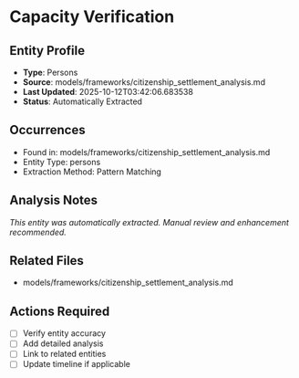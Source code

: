 # Capacity Verification

## Entity Profile
- **Type**: Persons
- **Source**: models/frameworks/citizenship_settlement_analysis.md
- **Last Updated**: 2025-10-12T03:42:06.683538
- **Status**: Automatically Extracted

## Occurrences
- Found in: models/frameworks/citizenship_settlement_analysis.md
- Entity Type: persons
- Extraction Method: Pattern Matching

## Analysis Notes
*This entity was automatically extracted. Manual review and enhancement recommended.*

## Related Files
- models/frameworks/citizenship_settlement_analysis.md

## Actions Required
- [ ] Verify entity accuracy
- [ ] Add detailed analysis
- [ ] Link to related entities
- [ ] Update timeline if applicable

